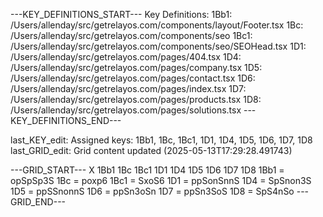 ---KEY_DEFINITIONS_START---
Key Definitions:
1Bb1: /Users/allenday/src/getrelayos.com/components/layout/Footer.tsx
1Bc: /Users/allenday/src/getrelayos.com/components/seo
1Bc1: /Users/allenday/src/getrelayos.com/components/seo/SEOHead.tsx
1D1: /Users/allenday/src/getrelayos.com/pages/404.tsx
1D4: /Users/allenday/src/getrelayos.com/pages/company.tsx
1D5: /Users/allenday/src/getrelayos.com/pages/contact.tsx
1D6: /Users/allenday/src/getrelayos.com/pages/index.tsx
1D7: /Users/allenday/src/getrelayos.com/pages/products.tsx
1D8: /Users/allenday/src/getrelayos.com/pages/solutions.tsx
---KEY_DEFINITIONS_END---

last_KEY_edit: Assigned keys: 1Bb1, 1Bc, 1Bc1, 1D1, 1D4, 1D5, 1D6, 1D7, 1D8
last_GRID_edit: Grid content updated (2025-05-13T17:29:28.491743)

---GRID_START---
X 1Bb1 1Bc 1Bc1 1D1 1D4 1D5 1D6 1D7 1D8
1Bb1 = opSpSp3S
1Bc = poxp6
1Bc1 = SxoS6
1D1 = ppSonSnnS
1D4 = SpSnon3S
1D5 = ppSSnonnS
1D6 = ppSn3oSn
1D7 = ppSn3SoS
1D8 = SpS4nSo
---GRID_END---


